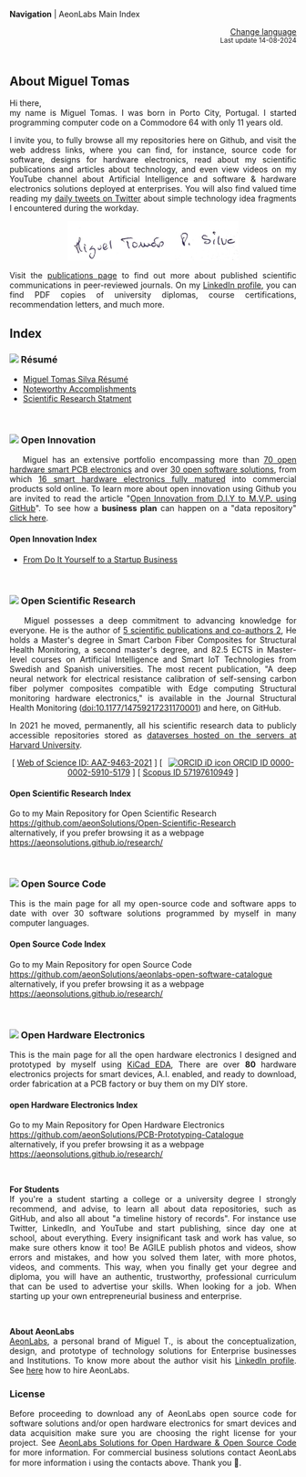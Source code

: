 **Navigation** | AeonLabs Main Index


<div align="right">
 <a href="https://github-com.translate.goog/aeonSolutions/aeonSolutions/blob/main/aeonSolutions-Main-Index.md?_x_tr_sl=en&_x_tr_tl=nl&_x_tr_hl=en&_x_tr_pto=wapp">Change language</a> <br>
<sup>Last update 14-08-2024</sup> 
</div>

<br>

<div align="justify">

## About Miguel Tomas
Hi there, <br>
my name is Miguel Tomas. I was born in Porto City, Portugal. I started programming computer code on a Commodore 64 with only 11 years old. 

I invite you, to fully browse all my repositories here on Github, and visit the web address links, where you can find, for instance, source code for software, designs for hardware electronics, read about my scientific publications and articles about technology, and even view videos on my YouTube channel about Artificial Intelligence and software & hardware electronics solutions deployed at enterprises. You will also find valued time reading my [daily tweets on Twitter](https://x.com/AeonlabsS) about simple technology idea fragments I encountered during the workday.

<p align="center">
  <img height="70" src="https://github.com/aeonSolutions/aeonSolutions/blob/main/media/mtpsilva_signature.png">
</p>

Visit the [publications page](https://aeonsolutions.github.io/publications/) to find out more about published scientific communications in peer-reviewed journals.  On my [LinkedIn profile](https://www.linkedin.com/in/migueltomas/), you can find PDF copies of university diplomas, course certifications, recommendation letters, and much more.

## Index
###  <img height="18px" src="https://us-central1-trackgit-analytics.cloudfunctions.net/token/ping/lqw5g7r0wqexb3akm3sl" /> Résumé
- [Miguel Tomas Silva Résumé](https://github.com/aeonSolutions)
- [Noteworthy Accomplishments](https://github.com/aeonSolutions/aeonSolutions/blob/main/Noteworthy_Accomplishments.md)
- [Scientific Research Statment](https://github.com/aeonSolutions/aeonSolutions/blob/main/Scientific_Research_Statment.md)
  
<br>

### <img height="18px" src="https://us-central1-trackgit-analytics.cloudfunctions.net/token/ping/lztozx5fhr486ojv78ol" /> Open Innovation
&nbsp;&nbsp; Miguel has an extensive portfolio encompassing more than [70 open hardware smart PCB electronics](https://aeonsolutions.github.io/portfolio/hardware_electronics/) and over [30 open software solutions](https://github.com/aeonSolutions/aeonlabs-open-software-catalogue), from which [16 smart hardware electronics fully matured](https://aeonsolutions.github.io/products/) into commercial products sold online. To learn more about open innovation using Github you are invited to read the article "[Open Innovation from D.I.Y to M.V.P. using GitHub](https://www.linkedin.com/pulse/open-innovation-from-diy-mvp-using-github-miguel-silva-asoaf/?trackingId=2J7XZsGWQkqOWCAluFR8dg%3D%3D)". To see how a **business plan** can happen on a "data repository" [click here](https://github.com/aeonSolutions/AeonLabs-AI-Volvo-MKII-Open-Hardware/wiki).

#### Open Innovation Index
- [From Do It Yourself to a Startup Business](https://github.com/aeonSolutions/aeonSolutions/blob/main/open-innovation-book-index.md) 

<br>

### <img height="18px" src="https://us-central1-trackgit-analytics.cloudfunctions.net/token/ping/lg7xdm3wvd3237y06ujl" /> Open Scientific Research
&nbsp;&nbsp; Miguel possesses a deep commitment to advancing knowledge for everyone. He is the author of [5 scientific publications and co-authors 2](https://orcid.org/0000-0002-5910-5179), He holds a Master's degree in Smart Carbon Fiber Composites for Structural Health Monitoring, a second master's degree, and 82.5 ECTS in Master-level courses on Artificial Intelligence and Smart IoT Technologies from Swedish and Spanish universities. The most recent publication, "A deep neural network for electrical resistance calibration of self-sensing carbon fiber polymer composites compatible with Edge computing Structural monitoring hardware electronics," is available in the Journal Structural Health Monitoring ([doi:10.1177/14759217231170001](https://journals.sagepub.com/doi/abs/10.1177/14759217231170001?journalCode=shma)) and here, on GitHub.

 In 2021 he moved, permanently, all his scientific research data to publicly accessible repositories stored as [dataverses hosted on the servers at Harvard University](https://dataverse.harvard.edu/dataverse/MiguelTomasMainDataverse).

<div align="center">
 
[ [Web of Science ID: AAZ-9463-2021](https://www.webofscience.com/wos/author/record/AAZ-9463-2021) ] [ [     <img
        src="https://orcid.org/sites/default/files/images/orcid_16x16.png"
        style="width: 1em; margin-inline-start: 0.5em"
        alt="ORCID iD icon"/> ORCID ID 0000-0002-5910-5179](https://orcid.org/0000-0002-5910-5179) ] [ [Scopus ID 57197610949](https://www.scopus.com/authid/detail.uri?authorId=57197610949) ] <br>
</div>

#### Open Scientific Research Index
Go to my Main Repository for Open Scientific Research <br>
https://github.com/aeonSolutions/Open-Scientific-Research <br>
alternatively, if you prefer browsing it as a webpage <br>
https://aeonsolutions.github.io/research/


<br>

### <img height="18px" src="https://us-central1-trackgit-analytics.cloudfunctions.net/token/ping/lgeu3mh7autbw0q1rjhl" /> Open Source Code 
This is the main page for all my open-source code and software apps to date with over 30 software solutions programmed by myself in many computer languages.

#### Open Source Code Index
Go to my Main Repository for open Source Code  <br>
https://github.com/aeonSolutions/aeonlabs-open-software-catalogue <br>
alternatively, if you prefer browsing it as a webpage <br>
https://aeonsolutions.github.io/research/

<br>

### <img height="18px" src="https://us-central1-trackgit-analytics.cloudfunctions.net/token/ping/l5m5z1845s10s47cuyl5" /> Open Hardware Electronics
This is the main page for all the open hardware electronics I designed and prototyped by myself using [KiCad EDA](https://www.kicad.org/), There are over **80** hardware electronics projects for smart devices, A.I. enabled,  and ready to download, order fabrication at a PCB factory or buy them on my DIY store. 

#### open Hardware Electronics Index
Go to my Main Repository for Open Hardware Electronics <br>
https://github.com/aeonSolutions/PCB-Prototyping-Catalogue <br>
alternatively, if you prefer browsing it as a webpage <br>
https://aeonsolutions.github.io/research/

<br>

**For Students** <br>
If you're a student starting a college or a university degree I strongly recommend, and advise, to learn all about data repositories, such as GitHub, and also all about "a timeline history of records". For instance use Twitter, LinkedIn, and YouTube and start publishing, since day one at school, about everything. Every insignificant task and work has value, so make sure others know it too! Be AGILE publish photos and videos, show errors and mistakes, and how you solved them later, with more photos, videos, and comments. This way, when you finally get your degree and diploma, you will have an authentic, trustworthy, professional curriculum that can be used to advertise your skills. When looking for a job. When starting up your own entrepreneurial business and enterprise. 

<br>

**About AeonLabs** <br>
[AeonLabs](https://www.linkedin.com/company/aeonlabs/), a personal brand of Miguel T., is about the conceptualization, design, and prototype of technology solutions for Enterprise businesses and Institutions. To know more about the author visit his [LinkedIn profile](https://www.linkedin.com/in/migueltomas/). See [here](https://github.com/aeonSolutions/PCB-Prototyping-Catalogue/wiki/How-to-Hire-AeonLabs) how to hire AeonLabs.

### License

Before proceeding to download any of AeonLabs open source code for software solutions and/or open hardware electronics for smart devices and data acquisition make sure you are choosing the right license for your project. See [AeonLabs Solutions for Open Hardware & Open Source Code](https://github.com/aeonSolutions/PCB-Prototyping-Catalogue/wiki/AeonLabs-Solutions-for-Open-Hardware-&-Source-Development) for more information. For commercial business solutions contact AeonLabs for more information ℹ️ using the contacts above. Thank you 🙏.

</div>
